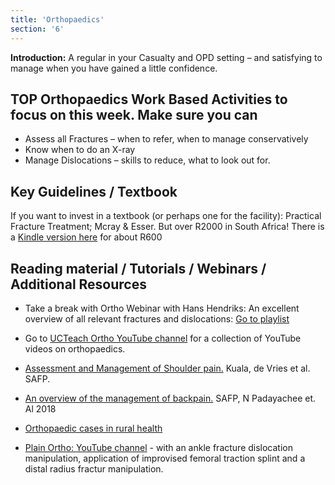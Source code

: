 ```yaml
---
title: 'Orthopaedics'
section: '6'
---
```


**Introduction:** A regular in your Casualty and OPD setting – and satisfying to manage when you have gained a little confidence.

## TOP Orthopaedics Work Based Activities to focus on this week. Make sure you can

* Assess all Fractures – when to refer, when to manage conservatively
* Know when to do an X-ray
* Manage Dislocations – skills to reduce, what to look out for.

## Key Guidelines / Textbook

If you want to invest in a textbook (or perhaps one for the facility): Practical Fracture Treatment; Mcray & Esser. But over R2000 in South Africa! There is a [Kindle version here](https://www.amazon.co.uk/dp/B005BTF4H4/ref=cm_sw_em_r_mt_dp_WK69Q504DYP8BJWBXSZH) for about R600

## Reading material / Tutorials / Webinars / Additional Resources

* Take a break with Ortho Webinar with Hans Hendriks: An excellent overview of all relevant fractures and dislocations: [Go to playlist](https://youtube.com/playlist?list=PLBS4k3o3cGeb_e0Kib31LEJdb8uh-VTdh)

* Go to [UCTeach Ortho YouTube channel](https://www.youtube.com/channel/UCR__mzghDSTLZ32sBJ18Xow) for a collection of YouTube videos on orthopaedics.

* [Assessment and Management of Shoulder pain.](https://safpj.co.za/index.php/safpj/article/view/5279/6642) Kuala, de Vries et al. SAFP.

* [An overview of the management of backpain.](https://safpj.co.za/index.php/safpj/article/view/4897/5798) SAFP, N Padayachee et. Al 2018

* [Orthopaedic cases in rural health](https://www.youtube.com/embed/yST2LGs0AvY)

* [Plain Ortho: YouTube channel](https://www.youtube.com/channel/UC3fT2dOXnRnt4ysMTZ3YXdg/featured)  - with an ankle fracture dislocation manipulation, application of improvised femoral traction splint and a distal radius fractur manipulation.

<!--
    This is a comment and is not displayed on the website. Do not alter this text between arrows (->).
    To change the content in this file, simply retype/ copy+paste any text above, as you would in a normal text file/ word document.

    Do not change the "title:" title, or the ---. Only change the text inside '' for that section.

    The hashtag ( # ) symbols followed by a space and then text show a heading. The more #s you have, the smaller/"less important" the heading. You can add up to 6 # but we suggest max 4 #. make sure each heading is on a separate line.

    <iframe> is the code for a youtube video. To link a youtube video, go onto youtube, right click on the video when watching it, and select **"Copy embed code"**, paste what you copied EXACTLY into the markdown file. OR, watch this tutorial: https://www.youtube.com/watch?v=vGHrJDmepI0 

    Please refer to the "HOW TO USE" or "HOW TO USE SHORT" files for more information.
 -->
